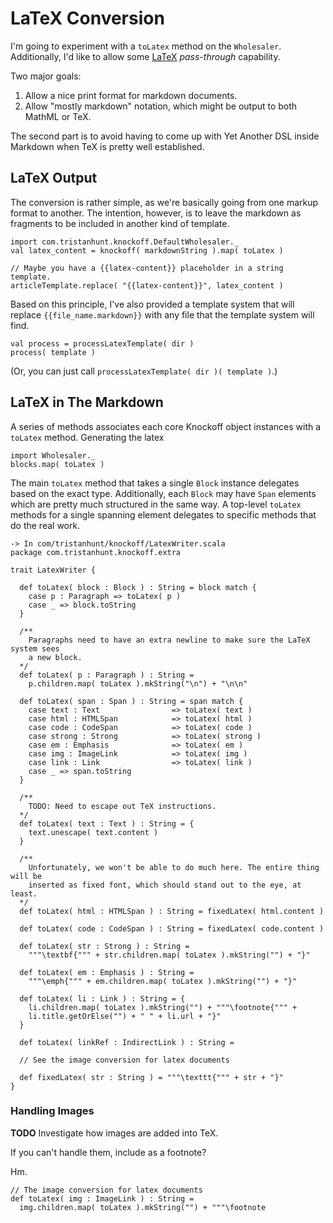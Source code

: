 # LaTeX Conversion #

I'm going to experiment with a `toLatex` method on the `Wholesaler`. Additionally,
I'd like to allow some [LaTeX][] _pass-through_ capability.

Two major goals:

1. Allow a nice print format for markdown documents.
2. Allow "mostly markdown" notation, which might be output to both MathML or TeX.

The second part is to avoid having to come up with Yet Another DSL inside Markdown
when TeX is pretty well established.



## LaTeX Output ##


The conversion is rather simple, as we're basically going from one markup format to
another. The intention, however, is to leave the markdown as fragments to be included
in another kind of template.

    import com.tristanhunt.knockoff.DefaultWholesaler._
    val latex_content = knockoff( markdownString ).map( toLatex )
    
    // Maybe you have a {{latex-content}} placeholder in a string template.
    articleTemplate.replace( "{{latex-content}}", latex_content )

Based on this principle, I've also provided a template system that will replace
`{{file_name.markdown}}` with any file that the template system will find.

    val process = processLatexTemplate( dir )
    process( template )

(Or, you can just call `processLatexTemplate( dir )( template )`.)



## LaTeX in The Markdown ##


A series of methods associates each core Knockoff object instances with a `toLatex`
method. Generating the latex

    import Wholesaler._
    blocks.map( toLatex )
    
The main `toLatex` method that takes a single `Block` instance delegates based on
the exact type. Additionally, each `Block` may have `Span` elements which are pretty
much structured in the same way. A top-level `toLatex` methods for a single spanning
element delegates to specific methods that do the real work.

    -> In com/tristanhunt/knockoff/LatexWriter.scala
    package com.tristanhunt.knockoff.extra
    
    trait LatexWriter {
      
      def toLatex( block : Block ) : String = block match {
        case p : Paragraph => toLatex( p )
        case _ => block.toString
      }
      
      /**
        Paragraphs need to have an extra newline to make sure the LaTeX system sees
        a new block.
      */
      def toLatex( p : Paragraph ) : String =
        p.children.map( toLatex ).mkString("\n") + "\n\n"
      
      def toLatex( span : Span ) : String = span match {
        case text : Text                => toLatex( text )
        case html : HTMLSpan            => toLatex( html )
        case code : CodeSpan            => toLatex( code )
        case strong : Strong            => toLatex( strong )
        case em : Emphasis              => toLatex( em )
        case img : ImageLink            => toLatex( img )
        case link : Link                => toLatex( link )
        case _ => span.toString
      }
      
      /**
        TODO: Need to escape out TeX instructions.
      */
      def toLatex( text : Text ) : String = {
        text.unescape( text.content )
      }
      
      /**
        Unfortunately, we won't be able to do much here. The entire thing will be
        inserted as fixed font, which should stand out to the eye, at least.
      */
      def toLatex( html : HTMLSpan ) : String = fixedLatex( html.content )
      
      def toLatex( code : CodeSpan ) : String = fixedLatex( code.content )
      
      def toLatex( str : Strong ) : String =
        """\textbf{""" + str.children.map( toLatex ).mkString("") + "}"
      
      def toLatex( em : Emphasis ) : String =
        """\emph{""" + em.children.map( toLatex ).mkString("") + "}"

      def toLatex( li : Link ) : String = {
        li.children.map( toLatex ).mkString("") + """\footnote{""" +
        li.title.getOrElse("") + " " + li.url + "}"
      }

      def toLatex( linkRef : IndirectLink ) : String =
      
      // See the image conversion for latex documents
      
      def fixedLatex( str : String ) = """\texttt{""" + str + "}"
    }

### Handling Images

**TODO** Investigate how images are added into TeX.

If you can't handle them, include as a footnote?

Hm.

    // The image conversion for latex documents
    def toLatex( img : ImageLink ) : String =
      img.children.map( toLatex ).mkString("") + """\footnote


[latex]: http://www.latex-project.org/ "LaTeX Project Homepage"